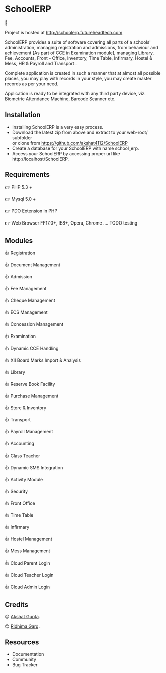 # SchoolERP
:school:

Project is hosted at http://schoolerp.futureheadtech.com 

SchoolERP provides a suite of software covering all parts of a schools' administration, managing registration and admissions, from behaviour and achievement [As part of CCE in Examination module], managing Library, Fee, Accounts, Front - Office, Inventory, Time Table, Infirmary, Hostel & Mess, HR & Payroll and Transport .

Complete application is created in such a manner that at almost all possible places, you may play with records in your style, you may create master records as per your need.

Application is ready to be integrated with any third party device, viz. Biometric Attendance Machine, Barcode Scanner etc.


## Installation 
* Installing SchoolERP is a very easy process.
* Download the latest zip from above and extract to your web-root/ subfolder   
or clone from https://github.com/akshat4112/SchoolERP 
* Create a database for your SchoolERP with name school_erp.
* Access your SchoolERP by accessing proper url like http://localhost/SchoolERP.

## Requirements
:point_right: PHP 5.3 +

:point_right: Mysql 5.0 +

:point_right: PDO Extension in PHP

:point_right: Web Browser FF17.0+, IE8+, Opera, Chrome .... TODO testing

## Modules

:thumbsup: Registration

:thumbsup: Document Management

:thumbsup: Admission

:thumbsup: Fee Management

:thumbsup: Cheque Management

:thumbsup: ECS Management

:thumbsup: Concession Management

:thumbsup: Examination

:thumbsup: Dynamic CCE Handling

:thumbsup: XII Board Marks Import & Analysis

:thumbsup: Library

:thumbsup: Reserve Book Facility

:thumbsup: Purchase Management

:thumbsup: Store & Inventory

:thumbsup: Transport

:thumbsup: Payroll Management

:thumbsup: Accounting

:thumbsup: Class Teacher

:thumbsup: Dynamic SMS Integration

:thumbsup: Activity Module

:thumbsup: Security

:thumbsup: Front Office

:thumbsup: Time Table

:thumbsup: Infirmary

:thumbsup: Hostel Management

:thumbsup: Mess Management

:thumbsup: Cloud Parent Login

:thumbsup: Cloud Teacher Login

:thumbsup: Cloud Admin Login

## Credits 

:blush: [Akshat Gupta](https://www.github.com/akshat4112).

:blush: [Ridhima Garg](https://www.github.com/ri-dhimagarg1).

## Resources
* Documentation
* Community
* Bug Tracker

